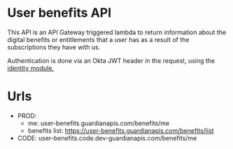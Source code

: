 # User benefits API

This API is an API Gateway triggered lambda to return information about the digital benefits or entitlements that a user has as a result of the subscriptions they have with us.

Authentication is done via an Okta JWT header in the request, using the [identity module.](../../modules/identity/README.md)

# Urls

- PROD:
  - me: user-benefits.guardianapis.com/benefits/me
  - benefits list: https://user-benefits.guardianapis.com/benefits/list
- CODE: user-benefits.code.dev-guardianapis.com/benefits/me
